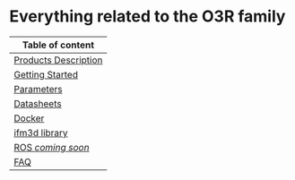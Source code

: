 # Everything related to the O3R family

| Table of content|
|-|
| [Products Description](ProductsDescription/README.md)|
| [Getting Started](GettingStarted/README.md)|
| [Parameters](Parameters/README.md)|
| [Datasheets](Datasheets/README.md)|
| [Docker](Docker/README.md)|
| [ifm3d library](https://ifm.github.io/ifm3d-docs/)|
| [ROS *coming soon*](INSERT-LINK)|
| [FAQ](FAQ/README.md)|
